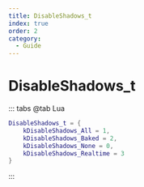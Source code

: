```yaml
---
title: DisableShadows_t
index: true
order: 2
category:
  - Guide
---
```


# DisableShadows_t
::: tabs
@tab Lua
```lua
DisableShadows_t = {
    kDisableShadows_All = 1,
    kDisableShadows_Baked = 2,
    kDisableShadows_None = 0,
    kDisableShadows_Realtime = 3
}
```
:::